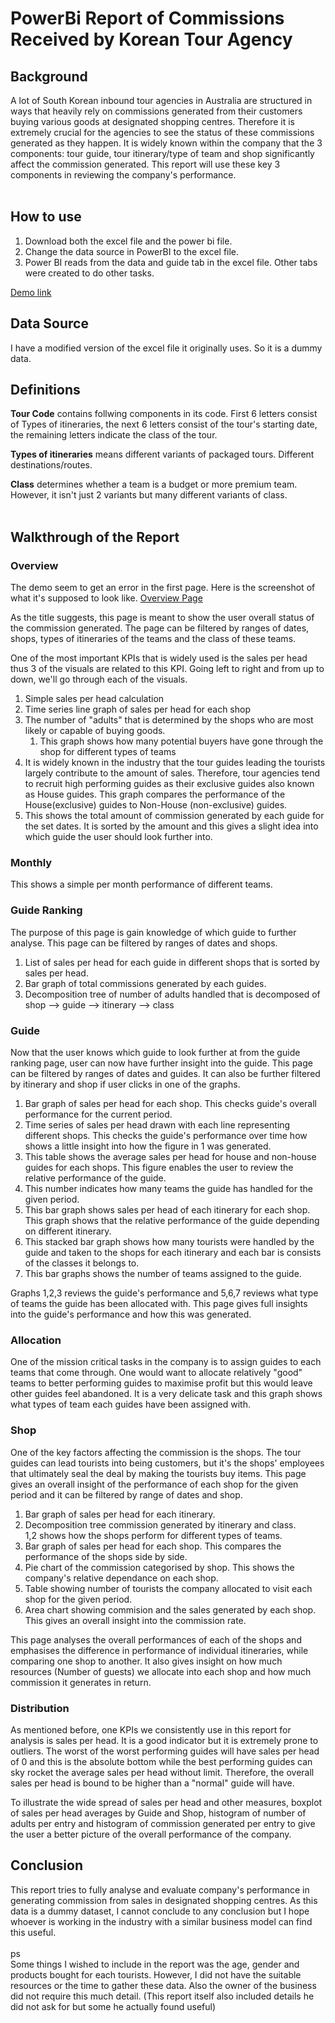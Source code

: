 # PowerBi Report of Commissions Received by Korean Tour Agency

## Background

A lot of South Korean inbound tour agencies in Australia are structured in ways that heavily rely on commissions generated from their customers buying various goods at designated shopping centres. Therefore it is extremely crucial for the agencies to see the status of these commissions generated as they happen. It is widely known within the company that the 3 components: tour guide, tour itinerary/type of team and shop significantly affect the commission generated. This report will use these key 3 components in reviewing the company's performance.<br>
<br>

## How to use

1. Download both the excel file and the power bi file.
2. Change the data source in PowerBI to the excel file.
3. Power BI reads from the data and guide tab in the excel file. Other tabs were created to do other tasks.  

[Demo link](https://www.novypro.com/project/korean-tour-agency-commission-analysis)

## Data Source

I have a modified version of the excel file it originally uses. So it is a dummy data. <br>

## Definitions

**Tour Code** contains follwing components in its code. First 6 letters consist of Types of itineraries, the next 6 letters consist of the tour's starting date, the remaining letters indicate the class of the tour.<br>

**Types of itineraries** means different variants of packaged tours. Different destinations/routes. <br> 

**Class** determines whether a team is a budget or more premium team. However, it isn't just 2 variants but many different variants of class.  <br>
<br>

## Walkthrough of the Report

### Overview

The demo seem to get an error in the first page. Here is the screenshot of what it's supposed to look like. 
[Overview Page](https://github.com/ys98110/Korean-tour-agency-powerBI/blob/main/overview_screenshot.PNG)

As the title suggests, this page is meant to show the user overall status of the commission generated. The page can be filtered by ranges of dates, shops, types of itineraries of the teams and the class of these teams. <br>


One of the most important KPIs that is widely used is the sales per head thus 3 of the visuals are related to this KPI. Going left to right and from up to down, we'll go through each of the visuals.

1. Simple sales per head calculation
2. Time series line graph of sales per head for each shop
3. The number of "adults" that is determined by the shops who are most likely or capable of buying goods. 
   1. This graph shows how many potential buyers have gone through the shop for different types of teams
4. It is widely known in the industry that the tour guides leading the tourists largely contribute to the amount of sales. Therefore, tour agencies tend to recruit high performing guides as their exclusive guides also known as House guides. This graph compares the performance of the House(exclusive) guides to Non-House (non-exclusive) guides.
5. This shows the total amount of commission generated by each guide for the set dates. It is sorted by the amount and this gives a slight idea into which guide the user should look further into.<br>

### Monthly

This shows a simple per month performance of different teams. 

### Guide Ranking

The purpose of this page is gain knowledge of which guide to further analyse. This page can be filtered by ranges of dates and shops. 

1. List of sales per head for each guide in different shops that is sorted by sales per head. 
2. Bar graph of total commissions generated by each guides.
3. Decomposition tree of number of adults handled that is decomposed of shop --> guide --> itinerary --> class<br>

### Guide

Now that the user knows which guide to look further at from the guide ranking page, user can now have further insight into the guide. This page can be filtered by ranges of dates and guides. It can also be further filtered by itinerary and shop if user clicks in one of the graphs. 

1. Bar graph of sales per head for each shop. This checks guide's overall performance for the current period. 
2. Time series of sales per head drawn with each line representing different shops. This checks the guide's performance over time how shows a little insight into how the figure in 1 was generated. 
3.  This table shows the average sales per head for house and non-house guides for each shops. This figure enables the user to review the relative performance of the guide.
4.  This number indicates how many teams the guide has handled for the given period. 
5.  This bar graph shows sales per head of each itinerary for each shop. This graph shows that the relative performance of the guide depending on different itinerary. 
6.  This stacked bar graph shows how many tourists were handled by the guide and taken to the shops for each itinerary and each bar is consists of the classes it belongs to. 
7.  This bar graphs shows the number of teams assigned to the guide.

Graphs 1,2,3 reviews the guide's performance and 5,6,7 reviews what type of teams the guide has been allocated with. This page gives full insights into the guide's performance and how this was generated.<br>

### Allocation

One of the mission critical tasks in the company is to assign guides to each teams that come through. One would want to allocate relatively "good" teams to better performing guides to maximise profit but this would leave other guides feel abandoned. 
It is a very delicate task and this graph shows what types of team each guides have been assigned with. 

### Shop

One of the key factors affecting the commission is the shops. The tour guides can lead tourists into being customers, but it's the shops' employees that ultimately seal the deal by making the tourists buy items.
This page gives an overall insight of the performance of each shop for the given period and it can be filtered by range of dates and shop. 

1. Bar graph of sales per head for each itinerary. 
2. Decomposition tree commission generated by itinerary and class.
<br>1,2 shows how the shops perform for different types of teams.<br>
3. Bar graph of sales per head for each shop. This compares the performance of the shops side by side.
4. Pie chart of the commission categorised by shop. This shows the company's relative dependance on each shop.
5. Table showing number of tourists the company allocated to visit each shop for the given period. 
6. Area chart showing commision and the sales generated by each shop. This gives an overall insight into the commission rate. 

This page analyses the overall performances of each of the shops and emphasises the difference in performance of individual itineraries, while comparing one shop to another. It also gives insight on how much resources (Number of guests) we allocate into each shop and how much commission it generates in return. 

### Distribution

As mentioned before, one KPIs we consistently use in this report for analysis is sales per head. It is a good indicator but it is extremely prone to outliers. The worst of the worst performing guides will have sales per head of 0 and this is the absolute bottom while the best performing guides can sky rocket the average sales per head without limit. Therefore, the overall sales per head is bound to be higher than a "normal" guide will have. <br>

To illustrate the wide spread of sales per head and other measures, boxplot of sales per head averages by Guide and Shop, histogram of number of adults per entry and histogram of commission generated per entry to give the user a better picture of the overall performance of the company. 

## Conclusion

This report tries to fully analyse and evaluate company's performance in generating commission from sales in designated shopping centres. As this data is a dummy dataset, I cannot conclude to any conclusion but I hope whoever is working in the industry with a similar business model can find this useful. <br>
<br>
ps <br>
Some things I wished to include in the report was the age, gender and products bought for each tourists. However, I did not have the suitable resources or the time to gather these data. Also the owner of the business did not require this much detail. (This report itself also included details he did not ask for but some he actually found useful)


